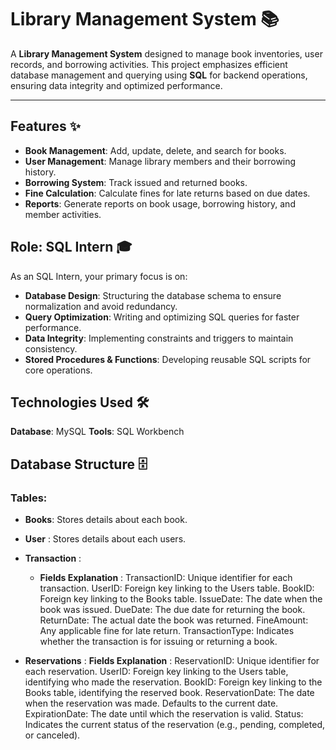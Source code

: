 # Library Management System 📚

A **Library Management System** designed to manage book inventories, user records, and borrowing activities. This project emphasizes efficient database management and querying using **SQL** for backend operations, ensuring data integrity and optimized performance.

---

## Features ✨
- **Book Management**: Add, update, delete, and search for books.
- **User Management**: Manage library members and their borrowing history.
- **Borrowing System**: Track issued and returned books.
- **Fine Calculation**: Calculate fines for late returns based on due dates.
- **Reports**: Generate reports on book usage, borrowing history, and member activities.

## Role: SQL Intern 🎓
As an SQL Intern, your primary focus is on:
- **Database Design**: Structuring the database schema to ensure normalization and avoid redundancy.
- **Query Optimization**: Writing and optimizing SQL queries for faster performance.
- **Data Integrity**: Implementing constraints and triggers to maintain consistency.
- **Stored Procedures & Functions**: Developing reusable SQL scripts for core operations.

## Technologies Used 🛠️
 **Database**: MySQL
  **Tools**: SQL Workbench

  ## Database Structure 🗄️
  ### Tables:
- **Books**: Stores details about each book.
- **User** : Stores details about each users.
- **Transaction** :
    - **Fields Explanation** :
         TransactionID: Unique identifier for each transaction.
         UserID: Foreign key linking to the Users table.
         BookID: Foreign key linking to the Books table.
        IssueDate: The date when the book was issued.
        DueDate: The due date for returning the book.
        ReturnDate: The actual date the book was returned.
       FineAmount: Any applicable fine for late return.
       TransactionType: Indicates whether the transaction is for issuing or returning a book.

- **Reservations** :
         **Fields Explanation** :
                   ReservationID: Unique identifier for each reservation.
                   UserID: Foreign key linking to the Users table, identifying who made the reservation.
                   BookID: Foreign key linking to the Books table, identifying the reserved book.
                   ReservationDate: The date when the reservation was made. Defaults to the current date.
                   ExpirationDate: The date until which the reservation is valid.
                   Status: Indicates the current status of the reservation (e.g., pending, completed, or canceled).
